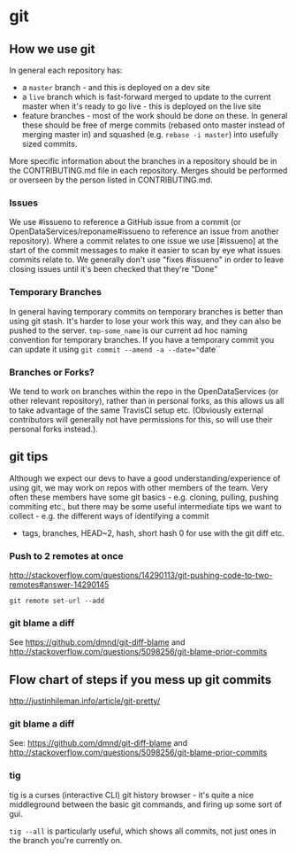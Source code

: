 # git

## How we use git

In general each repository has:
* a `master` branch - and this is deployed on a dev site
* a `live`  branch which is fast-forward merged to update to the current master when it's ready to go live - this is deployed on the live site
* feature branches - most of the work should be done on these. In general these should be free of merge commits (rebased onto master instead of merging master in) and squashed (e.g. `rebase -i master`) into usefully sized commits.

More specific information about the branches in a repository should be in the CONTRIBUTING.md file in each repository. Merges should be performed or overseen by the person listed in CONTRIBUTING.md.

### Issues
We use #issueno to reference a GitHub issue from a commit (or OpenDataServices/reponame#issueno to reference an issue from another repository). Where a commit relates to one issue we use [#issueno] at the start of the commit messages to make it easier to scan by eye what issues commits relate to. We generally don't use "fixes #issueno" in order to leave closing issues until it's been checked that they're "Done"


### Temporary Branches
In general having temporary commits on temporary branches is better than using git stash. It's harder to lose your work this way, and they can also be pushed to the server. `tmp-some_name` is our current ad hoc naming convention for temporary branches. If you have a temporary commit you can update it using  `git commit --amend -a --date="`date``

### Branches or Forks?
We tend to work on branches within the repo in the OpenDataServices (or other relevant repository), rather than in personal forks, as this allows us all to take advantage of the same TravisCI setup etc. (Obviously external contributors will generally not have permissions for this, so will use their personal forks instead.).

## git tips

Although we expect our devs to have a good understanding/experience of 
using git, we may work on repos with other members of the team. Very 
often these members have some git basics - e.g. cloning, pulling, 
pushing commiting etc., but there may be some useful intermediate tips 
we want to collect - e.g. the different ways of identifying a commit 
- tags, branches, HEAD~2, hash, short hash 0 for use with the git diff 
etc.

### Push to 2 remotes at once 

http://stackoverflow.com/questions/14290113/git-pushing-code-to-two-remotes#answer-14290145

`git remote set-url --add`

### git blame a diff

See https://github.com/dmnd/git-diff-blame and http://stackoverflow.com/questions/5098256/git-blame-prior-commits

## Flow chart of steps if you mess up git commits

http://justinhileman.info/article/git-pretty/

### git blame a diff

See: https://github.com/dmnd/git-diff-blame and http://stackoverflow.com/questions/5098256/git-blame-prior-commits

### tig

tig is a curses (interactive CLI) git history browser - it's quite a nice middleground between the basic git commands, and firing up some sort of gui.

`tig --all` is particularly useful, which shows all commits, not just ones in the branch you're currently on.


